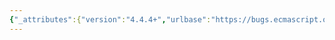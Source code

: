 ```yaml
---
{"_attributes":{"version":"4.4.4+","urlbase":"https://bugs.ecmascript.org/","maintainer":"dherman@mozilla.com"},"bug":{"bug_id":1636,"creation_ts":"2013-07-30 16:57:00 -0700","short_desc":"8.3.11 + 8.4.4.11 + 8.5.10: \"ECMAScipt\"","delta_ts":"2013-08-23 08:23:30 -0700","product":"Draft for 6th Edition","component":"editorial issue","version":"Rev 16: July 15, 2013 Draft","rep_platform":"All","op_sys":"All","bug_status":"RESOLVED","resolution":"FIXED","priority":"Normal","bug_severity":"minor","everconfirmed":true,"reporter":{"uid":"jmdyck","name":"Michael Dyck"},"assigned_to":{"uid":"allen","name":"Allen Wirfs-Brock"},"long_desc":[{"commentid":4610,"comment_count":0,"who":{"uid":"jmdyck","name":"Michael Dyck"},"bug_when":"2013-07-30 16:57:10 -0700","thetext":"8.3.11 / para 1\n8.4.4.11 / para 1\n8.5.10 / para 1\n    ... and ECMAScipt language value Receiver  ...\n\nShould be \"ECMAScript\" (insert \"r\")."},{"commentid":4811,"comment_count":1,"who":{"uid":"allen","name":"Allen Wirfs-Brock"},"bug_when":"2013-08-07 16:26:06 -0700","thetext":"fixed in rev17 editor's draft"},{"commentid":5176,"comment_count":2,"who":{"uid":"allen","name":"Allen Wirfs-Brock"},"bug_when":"2013-08-23 08:23:30 -0700","thetext":"fixed in rev17, August 23, 2013 draft"}]}}
---
```

